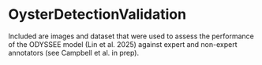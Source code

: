 # OysterDetectionValidation
Included are images and dataset that were used to assess the performance of the ODYSSEE model (Lin et al. 2025) against expert and non-expert annotators (see Campbell et al. in prep).
